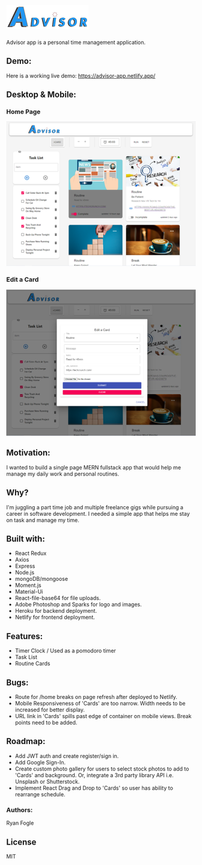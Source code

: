 # ![](https://github.com/RMFogle/advisor/blob/main/client/src/img/Advisor-logoblue-25.png)

Advisor app is a personal time management application.

## Demo: 
Here is a working live demo: https://advisor-app.netlify.app/

## Desktop & Mobile: 

### Home Page
![](https://github.com/RMFogle/advisor/blob/main/client/src/img/Advisor-Homepage.png)

### Edit a Card
![](https://github.com/RMFogle/advisor/blob/main/client/src/img/edit%20a%20card.png)

## Motivation: 
I wanted to build a single page MERN fullstack app that would help me manage my daily work and personal routines. 

## Why? 
I'm juggling a part time job and multiple freelance gigs while pursuing a career in software development. I needed a simple app that helps me stay on task and manage my time. 

## Built with: 
- React Redux
- Axios
- Express 
- Node.js
- mongoDB/mongoose
- Moment.js
- Material-Ui
- React-file-base64 for file uploads.
- Adobe Photoshop and Sparks for logo and images.
- Heroku for backend deployment. 
- Netlify for frontend deployment.

## Features: 
- Timer Clock / Used as a pomodoro timer
- Task List 
- Routine Cards 

## Bugs: 
- Route for /home breaks on page refresh after deployed to Netlify. 
- Mobile Responsiveness of 'Cards' are too narrow. Width needs to be increased for better display. 
- URL link in 'Cards' spills past edge of container on mobile views. Break points need to be added.

## Roadmap: 
- Add JWT auth and create register/sign in. 
- Add Google Sign-In. 
- Create custom photo gallery for users to select stock photos to add to 'Cards' and background. Or, integrate a 3rd party library API i.e. Unsplash or Shutterstock. 
- Implement React Drag and Drop to 'Cards' so user has ability to rearrange schedule. 

### Authors: 
Ryan Fogle 

## License 
MIT 
